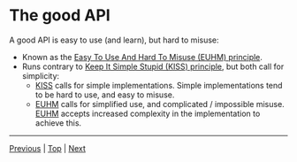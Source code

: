 # The good API

A good API is easy to use (and learn), but hard to misuse:
- Known as the [Easy To Use And Hard To Misuse (EUHM) principle](http://principles-wiki.net/principles:easy_to_use_and_hard_to_misuse).
- Runs contrary to [Keep It Simple Stupid (KISS) principle](http://principles-wiki.net/principles:keep_it_simple_stupid), but both call for simplicity:
  - [KISS](http://principles-wiki.net/principles:keep_it_simple_stupid) calls for simple implementations. Simple implementations tend to be hard to use, and easy to misuse.
  - [EUHM](http://principles-wiki.net/principles:easy_to_use_and_hard_to_misuse) calls for simplified use, and complicated / impossible misuse. [EUHM](http://principles-wiki.net/principles:easy_to_use_and_hard_to_misuse) accepts increased complexity in the implementation to achieve this.

---

[Previous](./prerequisites.md) | [Top](../README.md) | [Next](./what-is-function-overloading-and-why-should-you-care.md)
